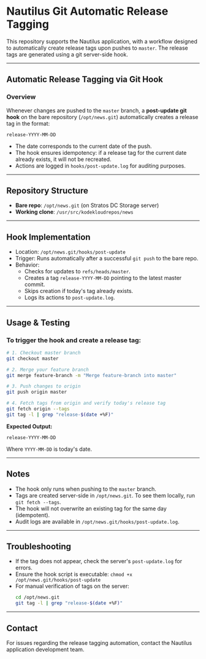 # Nautilus Git Automatic Release Tagging

This repository supports the Nautilus application, with a workflow designed to automatically create release tags upon pushes to `master`. The release tags are generated using a git server-side hook.

---

## Automatic Release Tagging via Git Hook

### Overview

Whenever changes are pushed to the `master` branch, a **post-update git hook** on the bare repository (`/opt/news.git`) automatically creates a release tag in the format:

```
release-YYYY-MM-DD
```

- The date corresponds to the current date of the push.
- The hook ensures idempotency: if a release tag for the current date already exists, it will not be recreated.
- Actions are logged in `hooks/post-update.log` for auditing purposes.

---

## Repository Structure

- **Bare repo**: `/opt/news.git` (on Stratos DC Storage server)
- **Working clone**: `/usr/src/kodekloudrepos/news`

---

## Hook Implementation

- Location: `/opt/news.git/hooks/post-update`
- Trigger: Runs automatically after a successful `git push` to the bare repo.
- Behavior:
  - Checks for updates to `refs/heads/master`.
  - Creates a tag `release-YYYY-MM-DD` pointing to the latest master commit.
  - Skips creation if today's tag already exists.
  - Logs its actions to `post-update.log`.

---

## Usage & Testing

### To trigger the hook and create a release tag:

```bash
# 1. Checkout master branch
git checkout master

# 2. Merge your feature branch
git merge feature-branch -m "Merge feature-branch into master"

# 3. Push changes to origin
git push origin master

# 4. Fetch tags from origin and verify today's release tag
git fetch origin --tags
git tag -l | grep "release-$(date +%F)"
```

**Expected Output:**
```
release-YYYY-MM-DD
```
Where `YYYY-MM-DD` is today's date.

---

## Notes

- The hook only runs when pushing to the `master` branch.
- Tags are created server-side in `/opt/news.git`. To see them locally, run `git fetch --tags`.
- The hook will not overwrite an existing tag for the same day (idempotent).
- Audit logs are available in `/opt/news.git/hooks/post-update.log`.

---

## Troubleshooting

- If the tag does not appear, check the server's `post-update.log` for errors.
- Ensure the hook script is executable: `chmod +x /opt/news.git/hooks/post-update`
- For manual verification of tags on the server:
  ```bash
  cd /opt/news.git
  git tag -l | grep "release-$(date +%F)"
  ```

---

## Contact

For issues regarding the release tagging automation, contact the Nautilus application development team.
